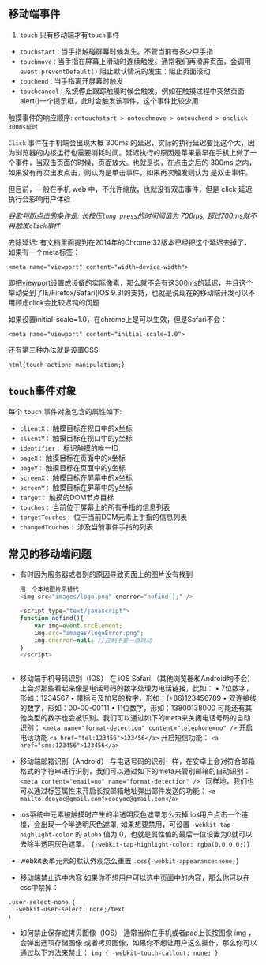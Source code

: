 ## 移动端事件
1. `touch`  只有移动端才有`touch`事件
+ `touchstart：`当手指触碰屏幕时候发生。不管当前有多少只手指
+ `touchmove：`当手指在屏幕上滑动时连续触发。通常我们再滑屏页面，会调用 `event.preventDefault()` 阻止默认情况的发生：阻止页面滚动
+ `touchend：`当手指离开屏幕时触发
+ `touchcancel：`系统停止跟踪触摸时候会触发。例如在触摸过程中突然页面alert()一个提示框，此时会触发该事件，这个事件比较少用


触摸事件的响应顺序:
`ontouchstart > ontouchmove > ontouchend > onclick  300ms延时`


`Click` 事件在手机端会出现大概 300ms 的延迟，实际的执行延迟要比这个大，因为浏览器的内核运行也需要消耗时间。延迟执行的原因是苹果最早在手机上做了一个事件，当双击页面的时候，页面放大。也就是说，在点击之后的 300ms 之内，如果没有再次出发点击，则认为是单击事件，如果再次触发则认为 是双击事件。

但目前，一般在手机 web 中，不允许缩放，也就没有双击事件，但是 click 延迟执行会影响用户体验

*谷歌判断点击的条件是: 长按压`long press`的时间阈值为 700ms, 超过700ms就不再触发`click`事件*

去除延迟: 有文档里面提到在2014年的Chrome 32版本已经把这个延迟去掉了，如果有一个meta标签：

`<meta name="viewport" content="width=device-width">`

即把viewport设置成设备的实际像素，那么就不会有这300ms的延迟，并且这个举动受到了IE/Firefox/Safari(IOS 9.3)的支持，也就是说现在的移动端开发可以不用顾虑click会比较迟钝的问题

如果设置initial-scale=1.0，在chrome上是可以生效，但是Safari不会：

`<meta name="viewport" content="initial-scale=1.0">`

还有第三种办法就是设置CSS:

`html{touch-action: manipulation;}`


## `touch`事件对象

每个 `touch` 事件对象包含的属性如下:
+ `clientX：`	触摸目标在视口中的x坐标
+ `clientY：`	触摸目标在视口中的y坐标
+ `identifier：`	标识触摸的唯一ID
+ `pageX：`	触摸目标在页面中的x坐标
+ `pageY：`	触摸目标在页面中的y坐标
+ `screenX：`	触摸目标在屏幕中的x坐标
+ `screenY：`	触摸目标在屏幕中的y坐标
+ `target：` 触摸的DOM节点目标
+ `touches：` 当前位于屏幕上的所有手指的信息列表
+ `targetTouches：`	位于当前DOM元素上手指的信息列表
+ `changedTouches：`	 涉及当前事件手指的列表


## 常见的移动端问题
+ 有时因为服务器或者别的原因导致页面上的图片没有找到

	```js
	用一个本地图片来替代
	<img src="images/logo.png" onerror="nofind();" />

	<script type="text/javascript"> 
	function nofind(){ 
		var img=event.srcElement; 
		img.src="images/logoError.png"; 
		img.onerror=null; //控制不要一直跳动 
	} 
	</script> 
	 
	```
+ 移动端手机号码识别（IOS）
在 iOS Safari （其他浏览器和Android均不会）上会对那些看起来像是电话号码的数字处理为电话链接，比如：
•	7位数字，形如：1234567
•	带括号及加号的数字，形如：(+86)123456789
•	双连接线的数字，形如：00-00-00111
•	11位数字，形如：13800138000
可能还有其他类型的数字也会被识别。我们可以通过如下的meta来关闭电话号码的自动识别：
`<meta name="format-detection" content="telephone=no" />`
开启电话功能
`<a href="tel:123456">123456</a>`
开启短信功能：
`<a href="sms:123456">123456</a>`

+ 移动端邮箱识别（Android）
与电话号码的识别一样，在安卓上会对符合邮箱格式的字符串进行识别，我们可以通过如下的meta来管别邮箱的自动识别：
`<meta content="email=no" name="format-detection" /> `
同样地，我们也可以通过标签属性来开启长按邮箱地址弹出邮件发送的功能：
`<a mailto:dooyoe@gmail.com">dooyoe@gmail.com</a>`

+ ios系统中元素被触摸时产生的半透明灰色遮罩怎么去掉
ios用户点击一个链接，会出现一个半透明灰色遮罩, 如果想要禁用，可设置 `-webkit-tap-highlight-color` 的 `alpha` 值为 0，也就是属性值的最后一位设置为0就可以去除半透明灰色遮罩。
`{-webkit-tap-highlight-color: rgba(0,0,0,0;)}`

+ webkit表单元素的默认外观怎么重置
`.css{-webkit-appearance:none;}`

+ 移动端禁止选中内容
如果你不想用户可以选中页面中的内容，那么你可以在css中禁掉：
```
.user-select-none {
  -webkit-user-select: none;/text
｝
```

+ 如何禁止保存或拷贝图像（IOS）
通常当你在手机或者pad上长按图像 img ，会弹出选项存储图像 或者拷贝图像，如果你不想让用户这么操作，那么你可以通过以下方法来禁止：
`img { -webkit-touch-callout: none; }`



